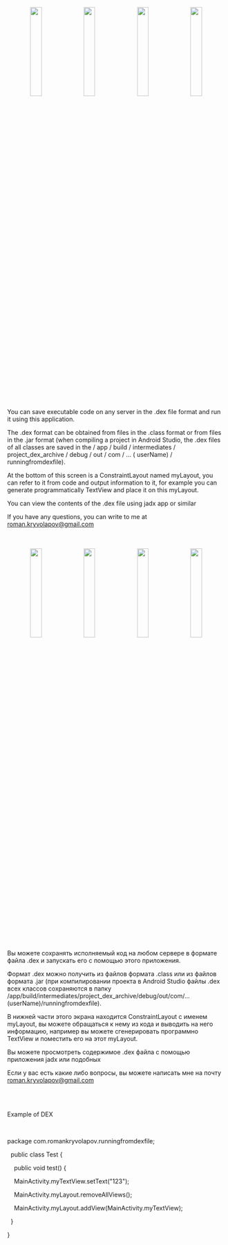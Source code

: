 <div align="center">
<img src="https://raw.githubusercontent.com/RomanKryvolapov/Java-and-Android/master/RunningfromDEXfile%20-%202020%20-%20Android/Screenshot_5.jpg" width="23%" />&nbsp;&nbsp;<img src="https://raw.githubusercontent.com/RomanKryvolapov/Java-and-Android/master/RunningfromDEXfile%20-%202020%20-%20Android/Screenshot_6.jpg" width="23%" />&nbsp;&nbsp;<img src="https://raw.githubusercontent.com/RomanKryvolapov/Java-and-Android/master/RunningfromDEXfile%20-%202020%20-%20Android/Screenshot_7.jpg" width="23%" />&nbsp;&nbsp;<img src="https://raw.githubusercontent.com/RomanKryvolapov/Java-and-Android/master/RunningfromDEXfile%20-%202020%20-%20Android/Screenshot_8.jpg" width="23%" />
</div>
<br>
<p>You can save executable code on any server in the .dex file format and run it using this application. </p>
<p>The .dex format can be obtained from files in the .class format or from files in the .jar format (when compiling a project in Android Studio, the .dex files of all classes are saved in the / app / build / intermediates / project_dex_archive / debug / out / com / ... ( userName) / runningfromdexfile).</p>
<p>At the bottom of this screen is a ConstraintLayout named myLayout, you can refer to it from code and output information to it, for example you can generate programmatically TextView and place it on this myLayout.</p>
<p>You can view the contents of the .dex file using jadx app or similar</p>
<p>If you have any questions, you can write to me at <a href="mailto:roman.kryvolapov@gmail.com">roman.kryvolapov@gmail.com</a></p>

<br>
<br>

<div align="center">
<img src="https://raw.githubusercontent.com/RomanKryvolapov/Java-and-Android/master/RunningfromDEXfile%20-%202020%20-%20Android/Screenshot_1.jpg" width="23%" />&nbsp;&nbsp;<img src="https://raw.githubusercontent.com/RomanKryvolapov/Java-and-Android/master/RunningfromDEXfile%20-%202020%20-%20Android/Screenshot_2.jpg" width="23%" />&nbsp;&nbsp;<img src="https://raw.githubusercontent.com/RomanKryvolapov/Java-and-Android/master/RunningfromDEXfile%20-%202020%20-%20Android/Screenshot_3.jpg" width="23%" />&nbsp;&nbsp;<img src="https://raw.githubusercontent.com/RomanKryvolapov/Java-and-Android/master/RunningfromDEXfile%20-%202020%20-%20Android/Screenshot_4.jpg" width="23%" />
</div>
<br>

<p>Вы можете сохранять исполняемый код на любом сервере в формате файла .dex и запускать его с помощью этого приложения. </p>
<p>Формат .dex  можно получить из файлов формата .class или из файлов формата .jar (при компилировании проекта в Android Studio файлы .dex всех классов сохраняются в папку /app/build/intermediates/project_dex_archive/debug/out/com/...(userName)/runningfromdexfile). </p>
<p>В нижней части этого экрана находится ConstraintLayout с именем myLayout, вы можете обращаться к нему из кода и выводить на него информацию, например вы можете сгенерировать программно TextView и поместить его на этот myLayout. </p>
<p>Вы можете просмотреть содержимое .dex файла с помощью приложения jadx или подобных</p>
<p>Если у вас есть какие либо вопросы, вы можете написать мне на почту <a href="mailto:roman.kryvolapov@gmail.com">roman.kryvolapov@gmail.com</a></p>
<br>
<br>

<p>Example of DEX</p><br>
<p>package com.romankryvolapov.runningfromdexfile;</p>
<p>&nbsp;&nbsp;public class Test {</p>
<p>&nbsp;&nbsp;&nbsp;&nbsp;public void test() {</p>
<p>&nbsp;&nbsp;&nbsp;&nbsp;MainActivity.myTextView.setText("123");</p>
<p>&nbsp;&nbsp;&nbsp;&nbsp;MainActivity.myLayout.removeAllViews();</p>
<p>&nbsp;&nbsp;&nbsp;&nbsp;MainActivity.myLayout.addView(MainActivity.myTextView);</p>
<p>&nbsp;&nbsp;}</p>
<p>}</p>




